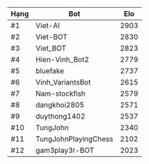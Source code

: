 Hạng|Bot|Elo
---|---|---
#1|Viet-AI|2903
#2|Viet-BOT|2830
#3|Viet_BOT|2823
#4|Hien-Vinh_Bot2|2779
#5|bluefake|2737
#6|Vinh_VariantsBot|2615
#7|Nam-stockfish|2579
#8|dangkhoi2805|2571
#9|duythong1402|2537
#10|TungJohn|2340
#11|TungJohnPlayingChess|2102
#12|gam3play3r-BOT|2023
